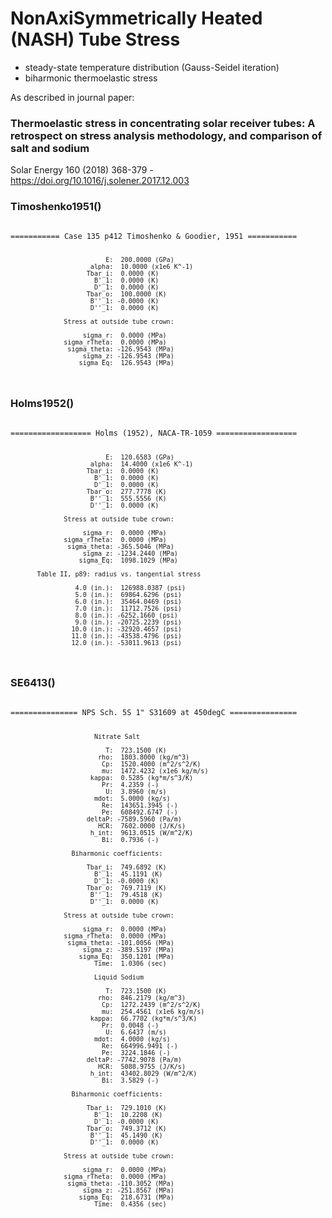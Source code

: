 # NonAxiSymmetrically Heated (NASH) Tube Stress
- steady-state temperature distribution (Gauss-Seidel iteration)
- biharmonic thermoelastic stress

As described in journal paper:
### Thermoelastic stress in concentrating solar receiver tubes: A retrospect on stress analysis methodology, and comparison of salt and sodium
Solar Energy 160 (2018) 368-379 - https://doi.org/10.1016/j.solener.2017.12.003

### Timoshenko1951()
<code>
=========== Case 135 p412 Timoshenko & Goodier, 1951 ===========

                             E:  200.0000 (GPa)
                         alpha:  10.0000 (x1e6 K^-1)
                        Tbar_i:  0.0000 (K)
                          B'_1:  0.0000 (K)
                          D'_1:  0.0000 (K)
                        Tbar_o:  100.0000 (K)
                         B''_1: -0.0000 (K)
                         D''_1:  0.0000 (K)

                  Stress at outside tube crown:

                       sigma_r:  0.0000 (MPa)
                  sigma_rTheta:  0.0000 (MPa)
                   sigma_theta: -126.9543 (MPa)
                       sigma_z: -126.9543 (MPa)
                      sigma_Eq:  126.9543 (MPa)
</code>

### Holms1952()
<code>
================== Holms (1952), NACA-TR-1059 ==================

                             E:  120.6583 (GPa)
                         alpha:  14.4000 (x1e6 K^-1)
                        Tbar_i:  0.0000 (K)
                          B'_1:  0.0000 (K)
                          D'_1:  0.0000 (K)
                        Tbar_o:  277.7778 (K)
                         B''_1:  555.5556 (K)
                         D''_1:  0.0000 (K)

                  Stress at outside tube crown:

                       sigma_r:  0.0000 (MPa)
                  sigma_rTheta:  0.0000 (MPa)
                   sigma_theta: -365.5046 (MPa)
                       sigma_z: -1234.2440 (MPa)
                      sigma_Eq:  1098.1029 (MPa)

           Table II, p89: radius vs. tangential stress

                     4.0 (in.):  126988.0387 (psi)
                     5.0 (in.):  69864.6296 (psi)
                     6.0 (in.):  35464.0469 (psi)
                     7.0 (in.):  11712.7526 (psi)
                     8.0 (in.): -6252.1660 (psi)
                     9.0 (in.): -20725.2239 (psi)
                    10.0 (in.): -32920.4657 (psi)
                    11.0 (in.): -43538.4796 (psi)
                    12.0 (in.): -53011.9613 (psi)
</code>

### SE6413()
<code>
=============== NPS Sch. 5S 1" S31609 at 450degC ===============


                          Nitrate Salt

                             T:  723.1500 (K)
                           rho:  1803.8000 (kg/m^3)
                            Cp:  1520.4000 (m^2/s^2/K)
                            mu:  1472.4232 (x1e6 kg/m/s)
                         kappa:  0.5285 (kg*m/s^3/K)
                            Pr:  4.2359 (-)
                             U:  3.8960 (m/s)
                          mdot:  5.0000 (kg/s)
                            Re:  143651.3945 (-)
                            Pe:  608492.6747 (-)
                        deltaP: -7589.5960 (Pa/m)
                           HCR:  7602.0000 (J/K/s)
                         h_int:  9613.0515 (W/m^2/K)
                            Bi:  0.7936 (-)

                    Biharmonic coefficients:

                        Tbar_i:  749.6892 (K)
                          B'_1:  45.1191 (K)
                          D'_1: -0.0000 (K)
                        Tbar_o:  769.7119 (K)
                         B''_1:  79.4518 (K)
                         D''_1:  0.0000 (K)

                  Stress at outside tube crown:

                       sigma_r:  0.0000 (MPa)
                  sigma_rTheta:  0.0000 (MPa)
                   sigma_theta: -101.0056 (MPa)
                       sigma_z: -389.5197 (MPa)
                      sigma_Eq:  350.1201 (MPa)
                          Time:  1.0306 (sec)

                          Liquid Sodium

                             T:  723.1500 (K)
                           rho:  846.2179 (kg/m^3)
                            Cp:  1272.2439 (m^2/s^2/K)
                            mu:  254.4561 (x1e6 kg/m/s)
                         kappa:  66.7702 (kg*m/s^3/K)
                            Pr:  0.0048 (-)
                             U:  6.6437 (m/s)
                          mdot:  4.0000 (kg/s)
                            Re:  664996.9491 (-)
                            Pe:  3224.1846 (-)
                        deltaP: -7742.9078 (Pa/m)
                           HCR:  5088.9755 (J/K/s)
                         h_int:  43402.8029 (W/m^2/K)
                            Bi:  3.5829 (-)

                    Biharmonic coefficients:

                        Tbar_i:  729.1010 (K)
                          B'_1:  10.2208 (K)
                          D'_1: -0.0000 (K)
                        Tbar_o:  749.3712 (K)
                         B''_1:  45.1490 (K)
                         D''_1:  0.0000 (K)

                  Stress at outside tube crown:

                       sigma_r:  0.0000 (MPa)
                  sigma_rTheta:  0.0000 (MPa)
                   sigma_theta: -110.3052 (MPa)
                       sigma_z: -251.8567 (MPa)
                      sigma_Eq:  218.6731 (MPa)
                          Time:  0.4356 (sec)
</code>